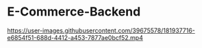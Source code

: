﻿# E-Commerce-Backend




https://user-images.githubusercontent.com/39675578/181937716-e6854f51-688d-4412-a453-7877ae0bcf52.mp4

